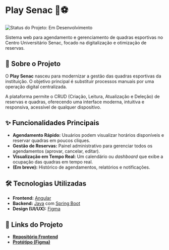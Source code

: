 # Play Senac 🏀⚽

![Status do Projeto: Em Desenvolvimento](https://img.shields.io/badge/status-em_desenvolvimento-yellow)

Sistema web para agendamento e gerenciamento de quadras esportivas no Centro Universitário Senac, focado na digitalização e otimização de reservas.

## 🎯 Sobre o Projeto

O **Play Senac** nasceu para modernizar a gestão das quadras esportivas da instituição. O objetivo principal é substituir processos manuais por uma operação digital centralizada.

A plataforma permite o CRUD (Criação, Leitura, Atualização e Deleção) de reservas e quadras, oferecendo uma interface moderna, intuitiva e responsiva, acessível de qualquer dispositivo.

## ✨ Funcionalidades Principais

* **Agendamento Rápido:** Usuários podem visualizar horários disponíveis e reservar quadras em poucos cliques.
* **Gestão de Reservas:** Painel administrativo para gerenciar todos os agendamentos (aprovar, cancelar, editar).
* **Visualização em Tempo Real:** Um calendário ou *dashboard* que exibe a ocupação das quadras em tempo real.
* **(Em breve):** Histórico de agendamentos, relatórios e notificações.

## 🛠️ Tecnologias Utilizadas

* **Frontend:** [Angular](https://angular.io/)
* **Backend:** [Java](https://www.java.com/) com [Spring Boot](https://spring.io/projects/spring-boot)
* **Design (UI/UX):** [Figma](https://www.figma.com/)

## 🔗 Links do Projeto

* **[Repositório Frontend](https://github.com/GuilhermeSerafim/play-senac)**
* **[Protótipo (Figma)](https://www.figma.com/proto/k0ublZXSnKWTw9W9YGRCF7/Play-Senac?node-id=74-66&t=imzkF1T5s64SmrGi-1)**
